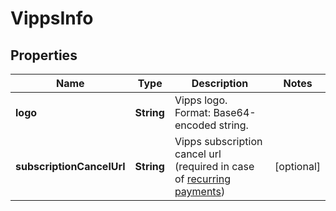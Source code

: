 

# VippsInfo


## Properties

| Name | Type | Description | Notes |
|------------ | ------------- | ------------- | -------------|
|**logo** | **String** | Vipps logo. Format: Base64-encoded string. |  |
|**subscriptionCancelUrl** | **String** | Vipps subscription cancel url (required in case of [recurring payments](https://docs.adyen.com/online-payments/tokenization)) |  [optional] |



